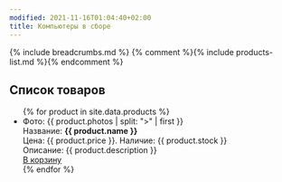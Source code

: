 ```yaml
---
modified: 2021-11-16T01:04:40+02:00
title: Компьютеры в сборе
---
```

{% include breadcrumbs.md %}
{% comment %}{% include products-list.md %}{% endcomment %}
## Список товаров
<ul>
{% for product in site.data.products %}
<li>
  Фото: {{ product.photos | split: ">" | first }}<br>
  Название: <b>{{ product.name }}</b><br>
  Цена: {{ product.price }}. Наличие: {{ product.stock }}<br>
  Описание: {{ product.description }}<br>
  <a href="#">В корзину</a>
</li>
{% endfor %}
</ul>
